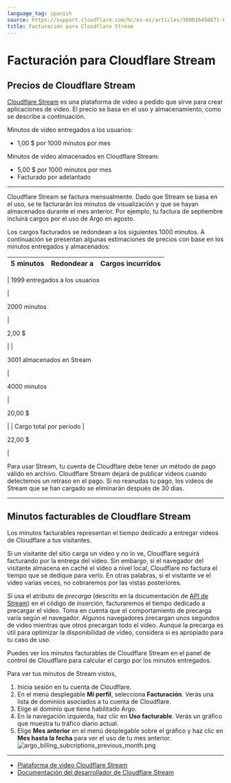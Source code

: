 ```yaml
---
language_tag: spanish
source: https://support.cloudflare.com/hc/es-es/articles/360016450871-Facturaci%C3%B3n-para-Cloudflare-Stream
title: Facturación para Cloudflare Stream
---
```


# Facturación para Cloudflare Stream



## Precios de Cloudflare Stream

[Cloudflare Stream](https://support.cloudflare.com/hc/en-us/articles/360017801091) es una plataforma de video a pedido que sirve para crear aplicaciones de video. El precio se basa en el uso y almacenamiento, como se describe a continuación.

Minutos de video entregados a los usuarios:

-   1,00 $ por 1000 minutos por mes

Minutos de video almacenados en Cloudflare Stream:

-   5,00 $ por 1000 minutos por mes
-   Facturado por adelantado

___

Cloudflare Stream se factura mensualmente. Dado que Stream se basa en el uso, se te facturarán los minutos de visualización y que se hayan almacenados durante el mes anterior. Por ejemplo, tu factura de septiembre incluirá cargos por el uso de Argo en agosto.

Los cargos facturados se redondean a los siguientes 1000 minutos. A continuación se presentan algunas estimaciones de precios con base en los minutos entregados y almacenados:

| **5 minutos** | **Redondear a** | **Cargos incurridos** |
| --- | --- | --- |
| 
1999 entregados a los usuarios

 | 

2000 minutos

 | 

2,00 $

 |
| 

3001 almacenados en Stream

 | 

4000 minutos

 | 

20,00 $

 |
| Cargo total por período | 

22,00 $

 |

Para usar Stream, tu cuenta de Cloudflare debe tener un método de pago válido en archivo. Cloudflare Stream dejará de publicar videos cuando detectemos un retraso en el pago. Si no reanudas tu pago, los videos de Stream que se han cargado se eliminarán después de 30 días.

___

## Minutos facturables de Cloudflare Stream

Los minutos facturables representan el tiempo dedicado a entregar videos de Cloudflare a tus visitantes.

Si un visitante del sitio carga un video y no lo ve, Cloudflare seguirá facturando por la entrega del video. Sin embargo, si el navegador del visitante almacena en caché el video a nivel local, Cloudflare no factura el tiempo que se dedique para verlo. En otras palabras, si el visitante ve el video varias veces, no cobraremos por las vistas posteriores.

Si usa el atributo de _precarga_ (descrito en la documentación de [API de Stream](https://developers.cloudflare.com/stream/video-playback/player-api/)) en el código de inserción, facturaremos el tiempo dedicado a precargar el video. Toma en cuenta que el comportamiento de precarga varía según el navegador. Algunos navegadores precargan unos segundos de video mientras que otros precargan todo el video. Aunque la precarga es útil para optimizar la disponibilidad de video, considera si es apropiado para tu caso de uso.

Puedes ver los minutos facturables de Cloudflare Stream en el panel de control de Cloudflare para calcular el cargo por los minutos entregados.

Para ver tus minutos de Stream vistos, 

1.  Inicia sesión en tu cuenta de Cloudflare.
2.  En el menú desplegable **Mi perfil**, selecciona **Facturación**. Verás una lista de dominios asociados a tu cuenta de Cloudflare.
3.  Elige el dominio que tiene habilitado Argo.
4.  En la navegación izquierda, haz clic en **Uso facturable**. Verás un gráfico que muestra tu tráfico diario actual.
5.  Elige **Mes anterior** en el menú desplegable sobre el gráfico y haz clic en **Mes hasta la fecha** para ver el uso de tu mes anterior. ![argo_billing_subcriptions_previous_month.png](/support/static/stream_billing_subcriptions_previous_month.png)

___

-   [Plataforma de video Cloudflare Stream](https://support.cloudflare.com/hc/en-us/articles/360017801091)
-   [Documentación del desarrollador de Cloudflare Stream](https://developers.cloudflare.com/stream/getting-started/)

